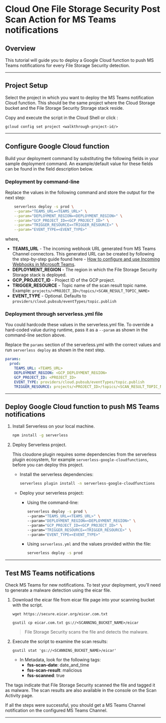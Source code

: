# Cloud One File Storage Security Post Scan Action for MS Teams notifications

## Overview

<walkthrough-tutorial-duration duration="10"></walkthrough-tutorial-duration>

This tutorial will guide you to deploy a Google Cloud function to push MS Teams notifications for every File Storage Security detection.

--------------------------------

## Project Setup

Select the project in which you want to deploy the MS Teams notification Cloud function. This should be the same project where the Cloud Storage bucket and the File Storage Security Storage stack reside.

<walkthrough-project-setup></walkthrough-project-setup>

Copy and execute the script in the Cloud Shell or click <walkthrough-open-cloud-shell-button></walkthrough-open-cloud-shell-button>:

```
gcloud config set project <walkthrough-project-id/>
```

--------------------------------

## Configure Google Cloud function

Build your deployment command by substituting the following fields in your sample deployment command. An example/default value for these fields can be found in the field description below.

### Deployment by command-line

Replace the values in the following command and store the output for the next step:

```sh
    serverless deploy -s prod \
    --param="TEAMS_URL=<TEAMS_URL>" \
    --param="DEPLOYMENT_REGION=<DEPLOYMENT_REGION>" \
    --param="GCP_PROJECT_ID=<GCP_PROJECT_ID>" \
    --param="TRIGGER_RESOURCE=<TRIGGER_RESOURCE>" \
    --param="EVENT_TYPE=<EVENT_TYPE>"
```

where,

- **TEAMS_URL** - The incoming webhook URL generated from MS Teams Channel connectors. This generated URL can be created by following the step-by-step guide found here - [How to configure and use Incoming Webhooks in Microsoft Teams](https://techcommunity.microsoft.com/t5/microsoft-365-pnp-blog/how-to-configure-and-use-incoming-webhooks-in-microsoft-teams/ba-p/2051118).
- **DEPLOYMENT_REGION** - The region in which the File Storage Security Storage stack is deployed.
- **GCP_PROJECT_ID** - Project ID of the GCP project.
- **TRIGGER_RESOURCE** - Topic name of the scan result topic name. Example: `projects/<PROJECT_ID>/topics/<SCAN_RESULT_TOPIC_NAME>`
- **EVENT_TYPE** - Optional. Defaults to `providers/cloud.pubsub/eventTypes/topic.publish`

### Deployment through serverless.yml file

You could hardcode these values in the <walkthrough-editor-select-line filePath="cloudone-filestorage-plugins/post-scan-actions/gcp-python-teams-notification/serverless.yml" startLine="6" endLine="12">serverless.yml</walkthrough-editor-select-line> file. To override a hard-coded value during runtime, pass it as a `--param` as shown in the command-line section above.

Replace the `params` section of the serverless.yml with the correct values and run `serverless deploy` as shown in the next step.

```yaml
params:
  prod:
    TEAMS_URL: <TEAMS_URL>
    DEPLOYMENT_REGION: <GCP_DEPLOYMENT_REGION>
    GCP_PROJECT_ID: <PROJECT_ID>
    EVENT_TYPE: providers/cloud.pubsub/eventTypes/topic.publish
    TRIGGER_RESOURCE: projects/<PROJECT_ID>/topics/<SCAN_RESULT_TOPIC_NAME>
```

--------------------------------

## Deploy Google Cloud function to push MS Teams notifications

1. Install Serverless on your local machine.

    ```sh
    npm install -g serverless
    ```

2. Deploy Serverless project.

    This cloudone plugin requires some dependencies from the serverless plugin ecosystem, for example `serverless-google-cloudfunctions`, before you can deploy this project.

    - Install the serverless dependencies:

        ```sh
        serverless plugin install -n serverless-google-cloudfunctions
        ```

    - Deploy your serverless project:

        - Using the command-line:

            ```sh
            serverless deploy -s prod \
            --param="TEAMS_URL=<TEAMS_URL>" \
            --param="DEPLOYMENT_REGION=<DEPLOYMENT_REGION>" \
            --param="GCP_PROJECT_ID=<GCP_PROJECT_ID>" \
            --param="TRIGGER_RESOURCE=<TRIGGER_RESOURCE>" \
            --param="EVENT_TYPE=<EVENT_TYPE>"
            ```

        - Using `serverless.yml` and the values provided within the file:

            ```sh
            serverless deploy -s prod
            ```

--------------------------------

## Test MS Teams notifications

Check MS Teams for new notifications. To test your deployment, you'll need to generate a malware detection using the eicar file.

1. Download the eicar file from eicar file page into your scanning bucket with the script.

    ```
    wget https://secure.eicar.org/eicar.com.txt

    gsutil cp eicar.com.txt gs://<SCANNING_BUCKET_NAME>/eicar
    ```

    > File Storage Security scans the file and detects the malware.

2. Execute the script to examine the scan results:

    ```
    gsutil stat 'gs://<SCANNING_BUCKET_NAME>/eicar'
    ```

    - In Metadata, look for the following tags:
        * **fss-scan-date**: date_and_time
        * **fss-scan-result**: malicious
        * **fss-scanned**: true

The tags indicate that File Storage Security scanned the file and tagged it as malware. The scan results are also available in the console on the Scan Activity page.

If all the steps were successful, you should get a MS Teams Channel notification on the configured MS Teams Channel.

<walkthrough-conclusion-trophy></walkthrough-conclusion-trophy>

--------------------------------
